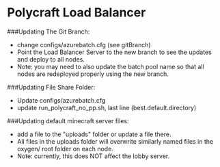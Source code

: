 # Polycraft Load Balancer

###Updating The Git Branch:
- change configs/azurebatch.cfg (see gitBranch)
- Point the Load Balancer Server to the new branch to see the updates and deploy to all nodes.
- Note: you may need to also update the batch pool name so that all nodes are redeployed properly using the new branch.

###Updating File Share Folder:
- Update configs/azurebatch.cfg
- update run_polycraft_no_pp.sh, last line (best.default.directory)
 
###Updating default minecraft server files:
- add a file to the "uploads" folder or update a file there.
- All files in the uploads folder will overwrite similarly named files in the oxygen/ root folder on each node.
- Note: currently, this does NOT affect the lobby server.

